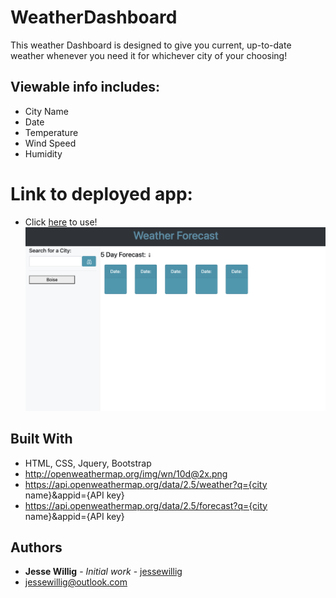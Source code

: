 # WeatherDashboard

This weather Dashboard is designed to give you current, up-to-date weather whenever you need it for whichever city of your choosing!

## Viewable info includes:
* City Name
* Date
* Temperature
* Wind Speed
* Humidity

# Link to deployed app:
* Click [here](https://jessewillig.github.io/WeatherDashboard/) to use!
![weatherDashboard](./assets/images/weatherimage.png)

## Built With
* HTML, CSS, Jquery, Bootstrap
* http://openweathermap.org/img/wn/10d@2x.png
* https://api.openweathermap.org/data/2.5/weather?q={city name}&appid={API key}
* https://api.openweathermap.org/data/2.5/forecast?q={city name}&appid={API key}

## Authors

* **Jesse Willig** - *Initial work* - [jessewillig](https://github.com/jessewillig)
* [jessewillig@outlook.com](mailto:jessewillig@outlook.com)
